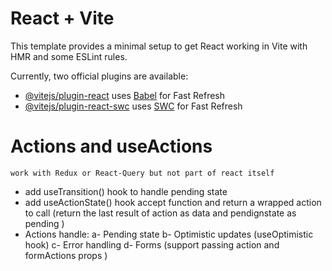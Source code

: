 # React + Vite

This template provides a minimal setup to get React working in Vite with HMR and some ESLint rules.

Currently, two official plugins are available:

- [@vitejs/plugin-react](https://github.com/vitejs/vite-plugin-react/blob/main/packages/plugin-react/README.md) uses [Babel](https://babeljs.io/) for Fast Refresh
- [@vitejs/plugin-react-swc](https://github.com/vitejs/vite-plugin-react-swc) uses [SWC](https://swc.rs/) for Fast Refresh


# Actions and useActions 
    work with Redux or React-Query but not part of react itself 
- add useTransition() hook 
    to handle pending state 
- add useActionState() hook 
    accept function and return a wrapped action to call (return the last result of action as data and pendignstate as pending )
- Actions handle:
    a- Pending state
    b- Optimistic updates (useOptimistic hook)
    c- Error handling
    d- Forms (support passing action and formActions props )